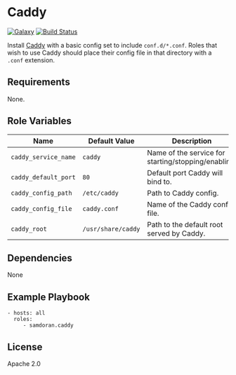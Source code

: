 Caddy
=========
[![Galaxy](https://img.shields.io/badge/galaxy-samdoran.caddy-blue.svg?style=flat)](https://galaxy.ansible.com/samdoran/caddy)
[![Build Status](https://travis-ci.org/samdoran/ansible-role-caddy.svg?branch=master)](https://travis-ci.org/samdoran/ansible-role-caddy)

Install [Caddy](https://caddyserver.com) with a basic config set to include `conf.d/*.conf`. Roles that wish to use Caddy should place their config file in that directory with a `.conf` extension.

Requirements
------------

None.

Role Variables
--------------

| Name              | Default Value       | Description          |
|-------------------|---------------------|----------------------|
| `caddy_service_name` | `caddy` | Name of the service for starting/stopping/enabling. |
| `caddy_default_port` | `80` | Default port Caddy will bind to. |
| `caddy_config_path` | `/etc/caddy` | Path to Caddy config. |
| `caddy_config_file` | `caddy.conf` | Name of the Caddy config file. |
| `caddy_root` | `/usr/share/caddy` | Path to the default root served by Caddy. |


Dependencies
------------

None

Example Playbook
----------------

    - hosts: all
      roles:
         - samdoran.caddy

License
-------

Apache 2.0

